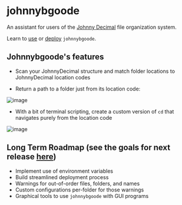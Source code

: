 # johnnybgoode

An assistant for users of the [Johnny Decimal](https://johnnydecimal.com) file organization system.

Learn to [use](https://github.com/SwissArmyWrench/johnnybgoode/blob/main/docs/USER_MANUAL.md) or [deploy](https://github.com/SwissArmyWrench/johnnybgoode/blob/main/docs/DEPLOYMENT.md) `johnnybgoode`.

## Johnnybgoode's features

- Scan your JohnnyDecimal structure and match folder locations to JohnnyDecimal location codes

- Return a path to a folder just from its location code:
  
![image](https://github.com/SwissArmyWrench/johnnybgoode/assets/137639586/b512edc8-b026-4d1b-925a-b0b1945c448d)

- With a bit of terminal scripting, create a custom version of `cd` that navigates purely from the location code
  
![image](https://github.com/SwissArmyWrench/johnnybgoode/assets/137639586/133c0b90-3772-4429-91da-225999edda0e)


## Long Term Roadmap (see the goals for next release [here](https://github.com/SwissArmyWrench/johnnybgoode/blob/main/docs/GOALPOSTS.md))

- Implement use of environment variables
- Build streamlined deployment process
- Warnings for out-of-order files, folders, and names
- Custom configurations per-folder for those warnings
- Graphical tools to use `johnnybgoode` with GUI programs
